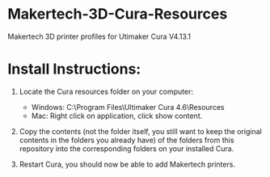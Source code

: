 # Makertech-3D-Cura-Resources
 Makertech 3D printer profiles for Utimaker Cura V4.13.1

# Install Instructions:  

1. Locate the Cura resources folder on your computer:
   * Windows: C:\Program Files\Ultimaker Cura 4.6\Resources  
   * Mac:     Right click on application, click show content.  
  
2. Copy the contents (not the folder itself, you still want to keep the original contents in the folders you already have) of the folders from this repository into the corresponding folders on your installed Cura.  

3. Restart Cura, you should now be able to add Makertech printers.  
